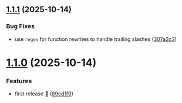 ## [1.1.1](https://github.com/mohatt/gatsby-adapter-firebase/compare/v1.1.0...v1.1.1) (2025-10-14)


### Bug Fixes

* use `regex` for function rewrites to handle trailing slashes ([307a2c3](https://github.com/mohatt/gatsby-adapter-firebase/commit/307a2c3aa1c248c44e371e09d336dff281390120))

# [1.1.0](https://github.com/mohatt/gatsby-adapter-firebase/compare/v1.0.0...v1.1.0) (2025-10-14)


### Features

* first release 🎉 ([69ed1f9](https://github.com/mohatt/gatsby-adapter-firebase/commit/69ed1f92f326944923a2433ee2613190055ef4b6))
